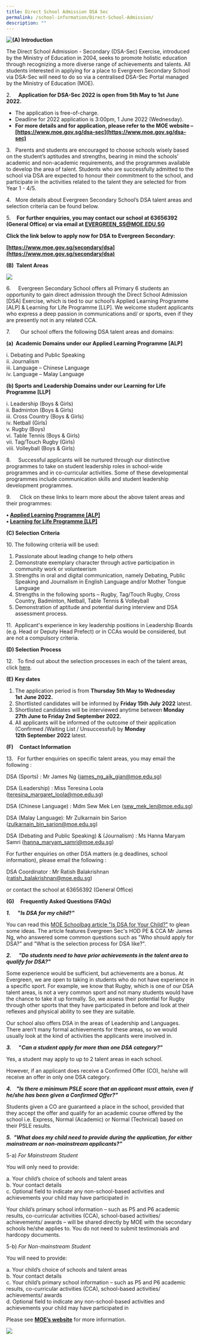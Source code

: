 ```yaml
---
title: Direct School Admission DSA Sec
permalink: /school-information/Direct-School-Admission/
description: ""
---
```

<div>


<div style="float: left">

<a href="https://www.moe.gov.sg/secondary/dsa">

<img src="/images/School%20information/Direct%20School%20Admission/D1.jpg">

</a>

</div>

<div>

</div>

</div>



**(A) Introduction**

The Direct School Admission - Secondary (DSA-Sec) Exercise, introduced by the Ministry of Education in 2004, seeks to promote holistic education through recognizing a more diverse range of achievements and talents. All students interested in applying for a place to Evergreen Secondary School via DSA-Sec will need to do so via a centralised DSA-Sec Portal managed by the Ministry of Education (MOE).

2.     **Application for DSA-Sec 2022 is open from 5th May to 1st June 2022.**

*   The application is free-of-charge.
*   Deadline for 2022 application is 3:00pm, 1 June 2022 (Wednesday).
*   **For more details and for application, please refer to the MOE website –[https://www.moe.gov.sg/dsa-sec](https://www.moe.gov.sg/dsa-sec)**

3.   Parents and students are encouraged to choose schools wisely based on the student’s aptitudes and strengths, bearing in mind the schools’ academic and non-academic requirements, and the programmes available to develop the area of talent. Students who are successfully admitted to the school via DSA are expected to honour their commitment to the school, and participate in the activities related to the talent they are selected for from Year 1 - 4/5.

4.   More details about Evergreen Secondary School’s DSA talent areas and selection criteria can be found below.

5.    **For further enquiries, you may contact our school at 63656392 (General Office) or via email at [EVERGREEN\_SS@MOE.EDU.SG](mailto:EVERGREEN_SS@MOE.EDU.SG)**

**Click the link below to apply now for DSA to Evergreen Secondary:**

**[https://www.moe.gov.sg/secondary/dsa](https://www.moe.gov.sg/secondary/dsa)**

**(B)  Talent Areas**

![](/images/School%20information/Direct%20School%20Admission/D2.jpg)

6.     Evergreen Secondary School offers all Primary 6 students an opportunity to gain direct admission through the Direct School Admission \[DSA\] Exercise, which is tied to our school’s Applied Learning Programme \[ALP\] & Learning for Life Programme \[LLP\]. We welcome student applicants who express a deep passion in communications and/ or sports, even if they are presently not in any related CCA.

7.       Our school offers the following DSA talent areas and domains:

**(a)  Academic Domains under our Applied Learning Programme \[ALP\]**

i. Debating and Public Speaking  
ii. Journalism  
iii. Language – Chinese Language  
iv. Language – Malay Language

**(b) Sports and Leadership Domains under our Learning for Life Programme \[LLP\]**

i. Leadership (Boys & Girls)  
ii. Badminton (Boys & Girls)  
iii. Cross Country (Boys & Girls)  
iv. Netball (Girls)  
v. Rugby (Boys)  
vi. Table Tennis (Boys & Girls)  
vii. Tag/Touch Rugby (Girls)  
viii. Volleyball (Boys & Girls)

8.     Successful applicants will be nurtured through our distinctive programmes to take on student leadership roles in school-wide programmes and in co-curricular activities. Some of these developmental programmes include communication skills and student leadership development programmes.

9.      Click on these links to learn more about the above talent areas and their programmes:

**• [Applied Learning Programme \[ALP\]](https://evergreensec.moe.edu.sg/distinctive-school-programmes/applied-learning-programme/)**  
**• [Learning for Life Programme \[LLP\]](https://evergreensec.moe.edu.sg/distinctive-school-programmes/learning-for-life-programme/)**

**(C) Selection Criteria** 

10\. The following criteria will be used:

1.  Passionate about leading change to help others
2.  Demonstrate exemplary character through active participation in community work or volunteerism
3.  Strengths in oral and digital communication, namely Debating, Public Speaking and Journalism in English Language and/or Mother Tongue Language
4.  Strengths in the following sports – Rugby, Tag/Touch Rugby, Cross Country, Badminton, Netball, Table Tennis & Volleyball
5.  Demonstration of aptitude and potential during interview and DSA assessment process.

11.  Applicant's experience in key leadership positions in Leadership Boards (e.g. Head or Deputy Head Prefect) or in CCAs would be considered, but are not a compulsory criteria.

**(D) Selection Process**

12.   To find out about the selection processes in each of the talent areas, click [here](https://evergreensec.moe.edu.sg/wp-content/uploads/2022/05/Selection-Process-Information.pdf).

**(E)** **Key dates**

1.  The application period is from **Thursday 5th May to Wednesday 1st** **June 2022.**
2.  Shortlisted candidates will be informed by **Friday 15th July** **2022** latest.
3.  Shortlisted candidates will be interviewed anytime between **Monday 27th June to Friday 2nd September 2022.**
4.  All applicants will be informed of the outcome of their application (Confirmed /Waiting List / Unsuccessful) by **Monday 12th September** **2022** latest.

**(F)     Contact Information**

13.   For further enquiries on specific talent areas, you may email the following :

DSA (Sports) : Mr James Ng ([james\_ng\_aik\_gian@moe.edu.sg](https://evergreensec.moe.edu.sg/Downloads/james_ng_aik_gian@moe.edu.sg))

DSA (Leadership) : Miss Teresina Loola ([teresina\_margaret\_loola@moe.edu.sg](https://evergreensec.moe.edu.sg/Downloads/teresina_margaret_loola@moe.edu.sg))

DSA (Chinese Language) : Mdm Sew Mek Len ([sew\_mek\_len@moe.edu.sg](https://evergreensec.moe.edu.sg/Downloads/sew_mek_len@moe.edu.sg))

DSA (Malay Language): Mr Zulkarnain bin Sarion ([zulkarnain\_bin\_sarion@moe.edu.sg](https://evergreensec.moe.edu.sg/Downloads/zulkarnain_bin_sarion@moe.edu.sg))

DSA (Debating and Public Speaking) & (Journalism) : Ms Hanna Maryam Samri ([hanna\_maryam\_samri@moe.edu.sg](https://evergreensec.moe.edu.sg/Downloads/hanna_maryam_samri@moe.edu.sg))

For further enquiries on other DSA matters (e.g deadlines, school information), please email the following :

DSA Coordinator : Mr Ratish Balakrishnan ([ratish\_balakrishnan@moe.edu.sg](https://evergreensec.moe.edu.sg/Downloads/ratish_balakrishnan@moe.edu.sg))

or contact the school at 63656392 (General Office)

**(G)     Frequently Asked Questions (FAQs)**

**_1\._**     **"_Is DSA for my child_?_"_**

You can read this [MOE Schoolbag article "Is DSA for Your Child?"](https://www.schoolbag.edu.sg/story/is-dsa-for-your-child) to glean some ideas. The article features Evergreen Sec's HOD PE & CCA Mr James Ng, who answered some common questions such as "Who should apply for DSA?" and "What is the selection process for DSA like?".

**_2\._**     **_"Do students need to have prior achievements in the talent area to qualify for DSA?"_**

Some experience would be sufficient, but achievements are a bonus. At Evergreen, we are open to taking in students who do not have experience in a specific sport. For example, we know that Rugby, which is one of our DSA talent areas, is not a very common sport and not many students would have the chance to take it up formally. So, we assess their potential for Rugby through other sports that they have participated in before and look at their reflexes and physical ability to see they are suitable.

Our school also offers DSA in the areas of Leadership and Languages. There aren’t many formal achievements for these areas, so we would usually look at the kind of activities the applicants were involved in.

**_3\._**     **"_Can a student apply for more than one DSA category?"_**

Yes, a student may apply to up to 2 talent areas in each school.

However, if an applicant does receive a Confirmed Offer (CO), he/she will receive an offer in only one DSA category.

**_4.    "Is there a minimum PSLE score that an applicant must attain, even if he/she has been_** **_given_** **_a Confirmed Offer?"_**

Students given a CO are guaranteed a place in the school, provided that they accept the offer and qualify for an academic course offered by the school i.e. Express, Normal (Academic) or Normal (Technical) based on their PSLE results.

**_5.  "What does my child need to provide during the application, for either mainstream or non-mainstream applicants?"_**

5-a) _For Mainstream Student_

You will only need to provide:

a. Your child’s choice of schools and talent areas  
b. Your contact details  
c. Optional field to indicate any non-school-based activities and achievements your child may have participated in

Your child’s primary school information – such as P5 and P6 academic results, co-curricular activities (CCA), school-based activities/ achievements/ awards – will be shared directly by MOE with the secondary schools he/she applies to. You do not need to submit testimonials and hardcopy documents.

5-b) _For Non-mainstream Student_

You will need to provide:

a. Your child’s choice of schools and talent areas  
b. Your contact details  
c. Your child’s primary school information – such as P5 and P6 academic results, co-curricular activities (CCA), school-based activities/ achievements/ awards  
d. Optional field to indicate any non-school-based activities and achievements your child may have participated in

Please see [**MOE’s website**](https://www.moe.gov.sg/secondary/dsa/application?pt=Non-mainstream%20school) for more information.

![](/images/School%20information/Direct%20School%20Admission/D3.jpg)
